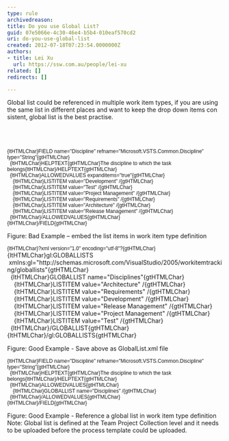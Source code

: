 ```yaml
---
type: rule
archivedreason: 
title: Do you use Global List?
guid: 07e5066e-4c30-46e4-b5b4-010eaf570cd2
uri: do-you-use-global-list
created: 2012-07-18T07:23:54.0000000Z
authors:
- title: Lei Xu
  url: https://ssw.com.au/people/lei-xu
related: []
redirects: []

---
```



<p class="MsoListParagraph"><a name="OLE_LINK16"></a><a name="OLE_LINK15"></a>Global list could be referenced in multiple work item types, if you
are using the same list in different places and want to keep the drop down
items con​sistent, global list is the best practise.&#160;</p>
<br><excerpt class='endintro'></excerpt><br>
<p class="MsoNormal ssw-rteStyle-CodeArea">​​​<span style="font-size&#58;9pt;font-family&#58;arial, sans-serif;">​​{ltHTMLChar}FIELD
name=&quot;Discipline&quot;
refname=&quot;Microsoft.VSTS.Common.Discipline&quot;
type=&quot;String&quot;{gtHTMLChar}<br><font face="Verdana, sans-serif">&#160;&#160;</font>{ltHTMLChar}HELPTEXT{gtHTMLChar}The discipline to which the task belongs{ltHTMLChar}/HELPTEXT{gtHTMLChar}<br>&#160; {ltHTMLChar}ALLOWEDVALUES expanditems=&quot;true&quot;{gtHTMLChar}<br>&#160; &#160; {ltHTMLChar}LISTITEM value=&quot;Development&quot; /{gtHTMLChar}<br>&#160; &#160; {ltHTMLChar}LISTITEM value=&quot;Test&quot; /{gtHTMLChar}<br>&#160; &#160; {ltHTMLChar}LISTITEM value=&quot;Project Management&quot; /{gtHTMLChar}<br>&#160; &#160; {ltHTMLChar}LISTITEM value=&quot;Requirements&quot; /{gtHTMLChar}<br>&#160; &#160; {ltHTMLChar}LISTITEM value=&quot;Architecture&quot; /{gtHTMLChar}<br>&#160; &#160; {ltHTMLChar}LISTITEM value=&quot;Release Management&quot; /{gtHTMLChar}<br>&#160;&#160;{ltHTMLChar}/ALLOWEDVALUES{gtHTMLChar}<br>{ltHTMLChar}/FIELD{gtHTMLChar}</span></p>
<span class="ssw-rteStyle-FigureBad">​​Figure&#58; Bad Example – embed the list items in
work item type definition<br></span>

<p class="MsoNormal ssw-rteStyle-CodeArea"><span style="font-size&#58;9pt;font-family&#58;verdana, sans-serif;">{ltHTMLChar}?xml
version=&quot;1.0&quot; encoding=&quot;utf-8&quot;?{gtHTMLChar}<br></span><span>{ltHTMLChar}gl&#58;GLOBALLISTS &#160;xmlns&#58;gl=&quot;http&#58;//schemas.microsoft.com/VisualStudio/2005/workitemtracking/globallists&quot;{gtHTMLChar}</span><br><span>&#160;<span class="ssw-rteStyle-Highlight"> {ltHTMLChar}GLOBALLIST name=&quot;Disciplines&quot;{gtHTMLChar}</span></span><br><span>&#160; &#160; {ltHTMLChar}LISTITEM value=&quot;Architecture&quot; /{gtHTMLChar}</span><br><span>&#160; &#160; {ltHTMLChar}LISTITEM value=&quot;Requirements&quot; /{gtHTMLChar}</span><br><span>&#160; &#160; {ltHTMLChar}LISTITEM value=&quot;Development&quot; /{gtHTMLChar}</span><br><span>&#160; &#160; {ltHTMLChar}LISTITEM value=&quot;Release Management&quot; /{gtHTMLChar}</span><br><span>&#160; &#160;&#160;{ltHTMLChar}LISTITEM value=&quot;Project Management&quot; /{gtHTMLChar}</span><br><span>&#160; &#160; {ltHTMLChar}LISTITEM value=&quot;Test&quot; /{gtHTMLChar}</span><br><span>&#160; {ltHTMLChar}/GLOBALLIST{gtHTMLChar}</span><br><span>{ltHTMLChar}/gl&#58;GLOBALLISTS{gtHTMLChar}​</span></p>
<span class="ssw-rteStyle-FigureGood">Figure&#58; Good Example - Save above as
GlobalList.xml file​<span style="font-family&#58;verdana, sans-serif;font-size&#58;9pt;">&#160;</span></span>

<p class="MsoNormal ssw-rteStyle-CodeArea"><span style="font-size&#58;9pt;font-family&#58;verdana, sans-serif;">{ltHTMLChar}FIELD
name=&quot;Discipline&quot;
refname=&quot;Microsoft.VSTS.Common.Discipline&quot;
type=&quot;String&quot;{gtHTMLChar}<br></span><span style="font-family&#58;verdana, sans-serif;font-size&#58;9pt;">&#160; {ltHTMLChar}HELPTEXT{gtHTMLChar}The discipline to which the task belongs{ltHTMLChar}/HELPTEXT{gtHTMLChar}<br></span><span style="font-family&#58;verdana, sans-serif;font-size&#58;9pt;">&#160; {ltHTMLChar}ALLOWEDVALUES{gtHTMLChar}<br></span><span style="font-family&#58;verdana, sans-serif;font-size&#58;9pt;">&#160; &#160;<span class="ssw-rteStyle-Highlight"> {ltHTMLChar}GLOBALLIST name=&quot;Disciplines&quot; /{gtHTMLChar}</span><br></span><span style="font-family&#58;verdana, sans-serif;font-size&#58;9pt;">&#160; {ltHTMLChar}/ALLOWEDVALUES{gtHTMLChar}<br></span><span style="font-family&#58;verdana, sans-serif;font-size&#58;9pt;">{ltHTMLChar}/FI</span><span style="font-family&#58;verdana, sans-serif;font-size&#58;9pt;">ELD{gtHTMLChar}​​</span></p>
<span class="ssw-rteStyle-FigureGood">Figure&#58; Good Example - Reference a global list
in&#160;work item type&#160;definition</span>​​Note&#58;&#160;Global list is defined at the Team Project Collection level and it needs to be uploaded before the process template could be&#160;uploaded.&#160;​
​​​​​​​​


